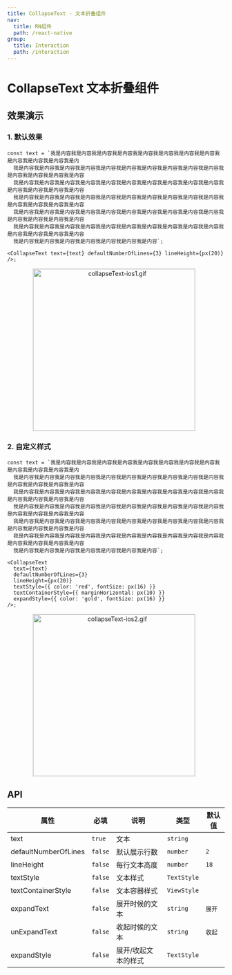 ```yaml
---
title: CollapseText - 文本折叠组件
nav:
  title: RN组件
  path: /react-native
group:
  title: Interaction
  path: /interaction
---
```


# CollapseText 文本折叠组件

## 效果演示

### 1. 默认效果

```tsx | pure
const text = `我是内容我是内容我是内容我是内容我是内容我是内容我是内容我是内容我是内容我是内容我是内容我是内
  我是内容我是内容我是内容我是内容我是内容我是内容我是内容我是内容我是内容我是内容我是内容我是内容我是内容我是内容
  我是内容我是内容我是内容我是内容我是内容我是内容我是内容我是内容我是内容我是内容我是内容我是内容我是内容我是内容
  我是内容我是内容我是内容我是内容我是内容我是内容我是内容我是内容我是内容我是内容我是内容我是内容我是内容我是内容
  我是内容我是内容我是内容我是内容我是内容我是内容我是内容我是内容我是内容我是内容我是内容我是内容我是内容我是内容
  我是内容我是内容我是内容我是内容我是内容我是内容我是内容我是内容我是内容我是内容我是内容我是内容我是内容我是内容
  我是内容我是内容我是内容我是内容我是内容我是内容我是内容`;

<CollapseText text={text} defaultNumberOfLines={3} lineHeight={px(20)} />;
```

<center>
  <figure>
    <img
      alt="collapseText-ios1.gif"
      src="https://td-dev-public.oss-cn-hangzhou.aliyuncs.com/maoyes-app/1608113460423595271.gif"
      style="width: 375px; margin-right: 10px; border: 1px solid #ddd;"
    />
  </figure>
</center>

### 2. 自定义样式

```tsx | pure
const text = `我是内容我是内容我是内容我是内容我是内容我是内容我是内容我是内容我是内容我是内容我是内容我是内
  我是内容我是内容我是内容我是内容我是内容我是内容我是内容我是内容我是内容我是内容我是内容我是内容我是内容我是内容
  我是内容我是内容我是内容我是内容我是内容我是内容我是内容我是内容我是内容我是内容我是内容我是内容我是内容我是内容
  我是内容我是内容我是内容我是内容我是内容我是内容我是内容我是内容我是内容我是内容我是内容我是内容我是内容我是内容
  我是内容我是内容我是内容我是内容我是内容我是内容我是内容我是内容我是内容我是内容我是内容我是内容我是内容我是内容
  我是内容我是内容我是内容我是内容我是内容我是内容我是内容我是内容我是内容我是内容我是内容我是内容我是内容我是内容
  我是内容我是内容我是内容我是内容我是内容我是内容我是内容`;

<CollapseText
  text={text}
  defaultNumberOfLines={3}
  lineHeight={px(20)}
  textStyle={{ color: 'red', fontSize: px(16) }}
  textContainerStyle={{ marginHorizontal: px(10) }}
  expandStyle={{ color: 'gold', fontSize: px(16) }}
/>;
```

<center>
  <figure>
    <img
      alt="collapseText-ios2.gif"
      src="https://td-dev-public.oss-cn-hangzhou.aliyuncs.com/maoyes-app/1608115028918829687.gif"
      style="width: 375px; margin-right: 10px; border: 1px solid #ddd;"
    />
  </figure>
</center>

## API

| 属性                 | 必填    | 说明                | 类型        | 默认值 |
| -------------------- | ------- | ------------------- | ----------- | ------ |
| text                 | `true`  | 文本                | `string`    |        |
| defaultNumberOfLines | `false` | 默认展示行数        | `number`    | `2`    |
| lineHeight           | `false` | 每行文本高度        | `number`    | `18`   |
| textStyle            | `false` | 文本样式            | `TextStyle` |        |
| textContainerStyle   | `false` | 文本容器样式        | `ViewStyle` |        |
| expandText           | `false` | 展开时候的文本      | `string`    | `展开` |
| unExpandText         | `false` | 收起时候的文本      | `string`    | `收起` |
| expandStyle          | `false` | 展开/收起文本的样式 | `TextStyle` |        |
